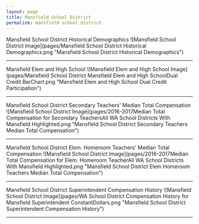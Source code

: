 ```yaml
---
layout: page
title: Mansfield School District
permalink: mansfield school district
---
```



Mansfield School District Historical Demographics
![Mansfield School District Image](pages/Mansfield School District Historical Demographics.png "Mansfield School District Historical Demographics")

___

Mansfield Elem and High School
![Mansfield Elem and High School Image](pages/Mansfield School District Mansfield Elem and High SchoolDual Credit BarChart.png "Mansfield Elem and High School Dual Credit Participation")

___

Mansfield School District Secondary Teachers' Median Total Compensation
![Mansfield School District Image](pages/2016-2017Median Total Compensation for Secondary TeachersAll WA School Districts With Mansfield Highlighted.png "Mansfield School District Secondary Teachers Median Total Compensation")

___

Mansfield School District Elem. Homeroom Teachers' Median Total Compensation
![Mansfield School District Image](pages/2016-2017Median Total Compensation for Elem. Homeroom TeacherAll WA School Districts With Mansfield Highlighted.png "Mansfield School District Elem Homeroom Teachers Median Total Compensation")

___

Mansfield School District Superintendent Compensation History
![Mansfield School District Image](pages/WA School District Compensation History for Mansfield Superintendent ConstantDollars.png "Mansfield School District Superintendent Compensation History")

___

